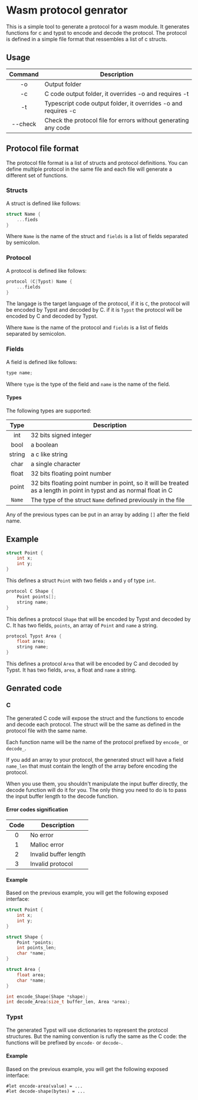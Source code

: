 # Wasm protocol genrator

This is a simple tool to generate a protocol for a wasm module. It generates functions for c and typst to encode and decode the protocol. The protocol is defined in a simple file format that ressembles a list of c structs.

## Usage

| Command | Description |
| :-----: | ----------- |
| -o      | Output folder |
| -c | C code output folder, it overrides -o and requires -t |
| -t | Typescript code output folder, it overrides -o and requires -c |
| --check | Check the protocol file for errors without generating any code |

## Protocol file format

The protocol file format is a list of structs and protocol definitions. You can define multiple protocol in the same file and each file will generate a different set of functions.

### Structs

A struct is defined like follows:

```c
struct Name {
    ...fieds
}
```

Where `Name` is the name of the struct and `fields` is a list of fields separated by semicolon.

### Protocol

A protocol is defined like follows:

```c
protocol (C|Typst) Name {
    ...fields
}
```

The langage is the target language of the protocol, if it is `C`, the protocol will be encoded by Typst and decoded by C. if it is `Typst` the protocol will be encoded by C and decoded by Typst.

Where `Name` is the name of the protocol and `fields` is a list of fields separated by semicolon.

### Fields

A field is defined like follows:

```c
type name;
```

Where `type` is the type of the field and `name` is the name of the field.

#### Types

The following types are supported:

| Type | Description |
| :--: | ----------- |
| int | 32 bits signed integer |
| bool | a boolean |
| string | a c like string |
| char | a single character |
| float | 32 bits floating point number |
| point | 32 bits floating point number in point, so it will be treated as a length in point in typst and as normal float in C |
| `Name` | The type of the struct `Name` defined previously in the file |

Any of the previous types can be put in an array by adding `[]` after the field name.

## Example

```c
struct Point {
    int x;
    int y;
}
```

This defines a struct `Point` with two fields `x` and `y` of type `int`.

```c
protocol C Shape {
    Point points[];
    string name;
}
```

This defines a protocol `Shape` that will be encoded by Typst and decoded by C. It has two fields, `points`, an array of `Point` and `name` a string.

```c
protocol Typst Area {
    float area;
    string name;
}
```

This defines a protocol `Area` that will be encoded by C and decoded by Typst. It has two fields, `area`, a float and `name` a string.

## Genrated code

### C

The generated C code will expose the struct and the functions to encode and decode each protocol. The struct will be the same as defined in the protocol file with the same name.

Each function name will be the name of the protocol prefixed by `encode_` or `decode_`.

If you add an array to your protocol, the generated struct will have a field `name_len` that must contain the length of the array before encoding the protocol.

When you use them, you shouldn't manipulate the input buffer directly, the decode function will do it for you. The only thing you need to do is to pass the input buffer length to the decode function.

#### Error codes signification

| Code | Description |
| :--: | ----------- |
| 0 | No error |
| 1 | Malloc error |
| 2 | Invalid buffer length |
| 3 | Invalid protocol |

#### Example

Based on the previous example, you will get the following exposed interface:

```c
struct Point {
    int x;
    int y;
}

struct Shape {
    Point *points;
    int points_len;
    char *name;
}

struct Area {
    float area;
    char *name;
}

int encode_Shape(Shape *shape);
int decode_Area(size_t buffer_len, Area *area);
```

### Typst

The generated Typst will use dictionaries to represent the protocol structures. But the naming convention is rufly the same as the C code: the functions will be prefixed by `encode-` or `decode-`.

#### Example

Based on the previous example, you will get the following exposed interface:

```typst
#let encode-area(value) = ...
#let decode-shape(bytes) = ...
```
